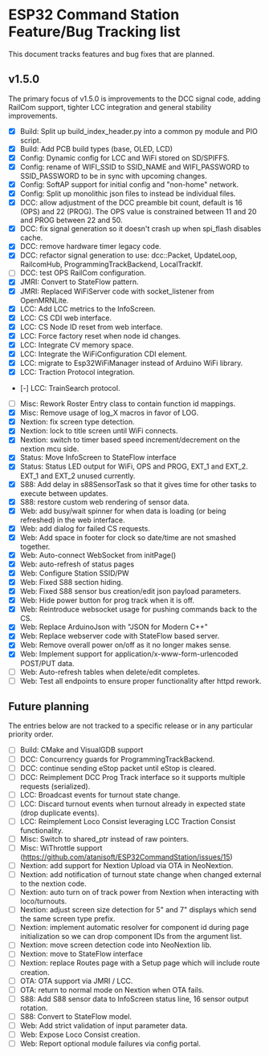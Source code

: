 # ESP32 Command Station Feature/Bug Tracking list
This document tracks features and bug fixes that are planned.

## v1.5.0
The primary focus of v1.5.0 is improvements to the DCC signal code, adding
RailCom support, tighter LCC integration and general stability improvements.

-   [x] Build: Split up build_index_header.py into a common py module and PIO script.
-   [x] Build: Add PCB build types (base, OLED, LCD)
-   [x] Config: Dynamic config for LCC and WiFi stored on SD/SPIFFS.
-   [x] Config: rename of WIFI_SSID to SSID_NAME and WIFI_PASSWORD to SSID_PASSWORD to be in sync with upcoming changes.
-   [x] Config: SoftAP support for initial config and "non-home" network.
-   [x] Config: Split up monolithic json files to instead be individual files.
-   [x] DCC: allow adjustment of the DCC preamble bit count, default is 16 (OPS) and 22 (PROG). The OPS value is constrained between 11 and 20 and PROG between 22 and 50.
-   [x] DCC: fix signal generation so it doesn't crash up when spi_flash disables cache.
-   [x] DCC: remove hardware timer legacy code.
-   [x] DCC: refactor signal generation to use: dcc::Packet, UpdateLoop, RailcomHub, ProgrammingTrackBackend, LocalTrackIf.
-   [ ] DCC: test OPS RailCom configuration.
-   [x] JMRI: Convert to StateFlow pattern.
-   [x] JMRI: Replaced WiFiServer code with socket_listener from OpenMRNLite.
-   [x] LCC: Add LCC metrics to the InfoScreen.
-   [x] LCC: CS CDI web interface.
-   [x] LCC: CS Node ID reset from web interface.
-   [x] LCC: Force factory reset when node id changes.
-   [x] LCC: Integrate CV memory space.
-   [x] LCC: Integrate the WiFiConfiguration CDI element.
-   [x] LCC: migrate to Esp32WiFiManager instead of Arduino WiFi library.
-   [x] LCC: Traction Protocol integration.
-   [-] LCC: TrainSearch protocol.
-   [ ] Misc: Rework Roster Entry class to contain function id mappings.
-   [x] Misc: Remove usage of log_X macros in favor of LOG.
-   [x] Nextion: fix screen type detection.
-   [x] Nextion: lock to title screen until WiFi connects.
-   [x] Nextion: switch to timer based speed increment/decrement on the nextion mcu side.
-   [x] Status: Move InfoScreen to StateFlow interface
-   [x] Status: Status LED output for WiFi, OPS and PROG, EXT_1 and EXT_2. EXT_1 and EXT_2 unused currently.
-   [x] S88: Add delay in s88SensorTask so that it gives time for other tasks to execute between updates.
-   [x] S88: restore custom web rendering of sensor data.
-   [x] Web: add busy/wait spinner for when data is loading (or being refreshed) in the web interface.
-   [x] Web: add dialog for failed CS requests.
-   [x] Web: Add space in footer for clock so date/time are not smashed together.
-   [x] Web: Auto-connect WebSocket from initPage()
-   [x] Web: auto-refresh of status pages
-   [x] Web: Configure Station SSID/PW
-   [x] Web: Fixed S88 section hiding.
-   [x] Web: Fixed S88 sensor bus creation/edit json payload parameters.
-   [x] Web: Hide power button for prog track when it is off.
-   [x] Web: Reintroduce websocket usage for pushing commands back to the CS.
-   [x] Web: Replace ArduinoJson with "JSON for Modern C++"
-   [x] Web: Replace webserver code with StateFlow based server.
-   [x] Web: Remove overall power on/off as it no longer makes sense.
-   [x] Web: Implement support for application/x-www-form-urlencoded POST/PUT data.
-   [ ] Web: Auto-refresh tables when delete/edit completes.
-   [ ] Web: Test all endpoints to ensure proper functionality after httpd rework.

## Future planning
The entries below are not tracked to a specific release or in any particular priority order.

-   [ ] Build: CMake and VisualGDB support
-   [ ] DCC: Concurrency guards for ProgrammingTrackBackend.
-   [ ] DCC: continue sending eStop packet until eStop is cleared.
-   [ ] DCC: Reimplement DCC Prog Track interface so it supports multiple requests (serialized).
-   [ ] LCC: Broadcast events for turnout state change.
-   [ ] LCC: Discard turnout events when turnout already in expected state (drop duplicate events).
-   [ ] LCC: Reimplement Loco Consist leveraging LCC Traction Consist functionality.
-   [ ] Misc: Switch to shared_ptr instead of raw pointers.
-   [ ] Misc: WiThrottle support (https://github.com/atanisoft/ESP32CommandStation/issues/15)
-   [ ] Nextion: add support for Nextion Upload via OTA in NeoNextion.
-   [ ] Nextion: add notification of turnout state change when changed external to the nextion code.
-   [ ] Nextion: auto turn on of track power from Nextion when interacting with loco/turnouts.
-   [ ] Nextion: adjust screen size detection for 5" and 7" displays which send the same screen type prefix.
-   [ ] Nextion: implement automatic resolver for component id during page initialization so we can drop component IDs from the argument list.
-   [ ] Nextion: move screen detection code into NeoNextion lib.
-   [ ] Nextion: move to StateFlow interface
-   [ ] Nextion: replace Routes page with a Setup page which will include route creation.
-   [ ] OTA: OTA support via JMRI / LCC.
-   [ ] OTA: return to normal mode on Nextion when OTA fails.
-   [ ] S88: Add S88 sensor data to InfoScreen status line, 16 sensor output rotation.
-   [ ] S88: Convert to StateFlow model.
-   [ ] Web: Add strict validation of input parameter data.
-   [ ] Web: Expose Loco Consist creation.
-   [ ] Web: Report optional module failures via config portal.
